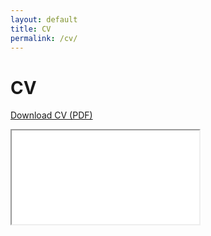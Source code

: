 ```yaml
---
layout: default
title: CV
permalink: /cv/
---
```


# CV

<p><a class="btn" href="{{ '/assets/pdf/cv.pdf' | relative_url }}" target="_blank" rel="noopener">Download CV (PDF)</a></p>

<iframe class="cv-frame" src="{{ '/assets/pdf/cv.pdf' | relative_url }}" title="CV PDF"></iframe>
